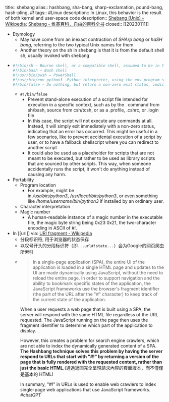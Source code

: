 title:: shebang
alias:: hashbang, sha-bang, sharp-exclamation, pound-bang, hash-pling, #!
tags:: #Linux
description:: In Linux, this behavior is the result of both kernel and user-space code
description:: [Shebang (Unix) - Wikipedia](https://en.wikipedia.org/wiki/Shebang_(Unix)); [Shebang - 维基百科，自由的百科全书](https://zh.wikipedia.org/wiki/Shebang)
closed:: [[20230111]]

  - Etymology
    - May have come from an inexact contraction of *SHArp bang* or *haSH bang*, referring to the two typical Unix names for them
    - Another theory on the sh in shebang is that it is from the default shell sh, usually invoked with shebang
- ```bash
  #!/bin/sh – Bourne shell, or a compatible shell, assumed to be in the /bin directory
  #!/bin/bash – Bash shell
  #!/usr/bin/pwsh – PowerShell
  #!/usr/bin/env python3 –Python interpreter, using the env program search path to find it
  #!/bin/false – Do nothing, but return a non-zero exit status, indicating failure.
  ```
  - `#!/bin/false`
    - Prevent stand-alone execution of a script file intended for execution in a specific context, such as by the . command from sh/bash, source from csh/tcsh, or as a .profile, .cshrc, or .login file
    - In this case, the script will not execute any commands at all. Instead, it will simply exit immediately with a non-zero status, indicating that an error has occurred. This might be useful in a few scenarios, like to prevent accidental execution of a script by user, or to have a fallback shellscript where you can redirect to another script
    - It could also be used as a placeholder for scripts that are not meant to be executed, but rather to be used as library scripts that are sourced by other scripts. This way, when someone accidentally runs the script, it won't do anything instead of causing any harm.
- Portability
  - Program location
    - For example, might be in */usr/bin/python3*, */usr/local/bin/python3*, or even something like */home/username/bin/python3* if installed by an ordinary user.
  - Character interpretation
  - Magic number
    - A human-readable instance of a magic number in the executable file, the magic byte string being 0x23 0x21, the two-character encoding in ASCII of #!.
- In [[url]] via: [URI fragment - Wikipedia](https://en.wikipedia.org/wiki/URI_fragment#hash-bang)
  - 分段标识符, 用于浏览器的状态保存
  - 以叹号开头的分段标识符（即`...url#!state...`）会为Google的网页爬虫所索引
  - > In a single-page application (SPA), the entire UI of the application is loaded in a single HTML page and updates to the UI are made dynamically using JavaScript, without the need to reload the entire page. In order to support navigation and the ability to bookmark specific states of the application, the JavaScript frameworks use the browser's fragment identifier (the part of the URL after the "#" character) to keep track of the current state of the application.
    >
    When a user requests a web page that is built using a SPA, the server will respond with the same HTML file regardless of the URL requested. The JavaScript running on the page then uses the fragment identifier to determine which part of the application to display.
    >
    However, this creates a problem for search engine crawlers, which are not able to index the dynamically generated content of a SPA. **The Hashbang technique solves this problem by having the server respond to URLs that start with "#!" by returning a version of the page that is fully rendered with the requested content, rather than just the basic HTML.**(通過返回完全呈現請求內容的頁面版本，而不僅僅是基本的 HTML)
    >
    In summary, "#!" in URLs is used to enable web crawlers to index single-page web applications that use JavaScript frameworks.
    #chatGPT
